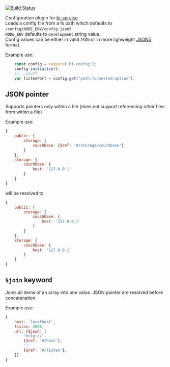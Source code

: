 [![Build Status](https://travis-ci.org/BohemiaInteractive/bi-config.svg?branch=master)](https://travis-ci.org/BohemiaInteractive/bi-config)  

Configuration plugin for [bi-service](https://github.com/BohemiaInteractive/bi-service)  
Loads a config file from a fs path which defaults to `/config/NODE_ENV/config.json5`.  
`NODE_ENV` defaults to `development` string value.  
Config values can be either in valid `JSON` or in more lighweight [JSON5](https://github.com/json5/json5) format.

Example use:
```js
    const config = require('bi-config');
    config.initialize();
    //...stuff
    var listenPort = config.get("path:to:nested:option");
```

## JSON pointer

Supports pointers only within a file (does not support referencing other files from within a file)

Example use:

```javascript
{
    public: {
        storage: {
            couchbase: {$ref: '#/storage/couchbase'}
        }
    },
    storage: {
        couchbase: {
            host: '127.0.0.1'
        }
    }
}
```

will be resolved to

```javascript
{
    public: {
        storage: {
            couchbase: {
                host: '127.0.0.1'
            }
        }
    },
    storage: {
        couchbase: {
            host: '127.0.0.1'
        }
    }
}

```

## `$join` keyword

Joins all items of an array into one value. JSON pointer are resolved before concatenation

Example use: 
```javascript
{
    host: 'localhost',
    listen: 3000,
    url: {$join: [
        'http://',
        {$ref: '#/host'},
        ':'
        {$ref: '#/listen'},
    ]}
}

```
